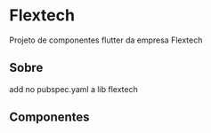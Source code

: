 # Flextech

Projeto de componentes flutter da empresa Flextech

## Sobre

add no pubspec.yaml a lib flextech

## Componentes

